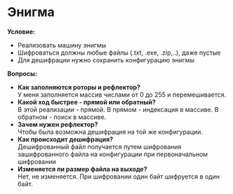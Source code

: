 # Энигма

**Условие:**
* Реализовать машину энигмы
* Шифроваться должны любые файлы (.txt, .exe, .zip,..), даже пустые
* Для дешифрации нужно сохранить конфигурацию энигмы

**Вопросы:**
* **Как заполняются роторы и рефлектор?**  
  У меня заполняется массив числами от 0 до 255 и перемешивается.
* **Какой ход быстрее - прямой или обратный?**  
  В этой реализации - прямой. В прямом - индексация в массиве. В обратном - поиск в массиве.
* **Зачем нужен рефлектор?**  
  Чтобы была возможна дешифрация на той же конфигурации.
* **Как происходит дешифрация?**  
  Дешифрованный файл получается путем шифрования зашифрованного файла на конфигурации при первоначальном шифровании
* **Изменяется ли размер файла на выходе?**  
  Нет, не изменяется. При шифровании один байт шифруется в один байт.
